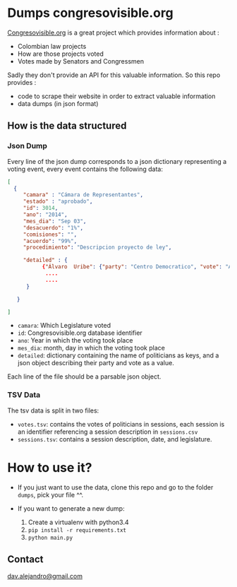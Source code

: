 # Dumps congresovisible.org

[Congresovisible.org](http://www.congresovisible.org) is a great project which provides information about :

- Colombian law projects
- How are those projects voted
- Votes made by Senators and Congressmen

Sadly they don't provide an API for this valuable information.  So this repo provides :

- code to scrape their website in order to extract valuable information
- data dumps (in json format)


## How is the data structured

### Json Dump 

Every line of the json dump corresponds to a json dictionary representing a voting event, every event contains the following data: 

```json
[
  { 
     "camara" : "Cámara de Representantes",
     "estado" : "aprobado",
     "id": 3014,
     "ano": "2014",
     "mes_dia": "Sep 03",
     "desacuerdo": "1%",
     "comisiones": "",
     "acuerdo": "99%",
     "procedimiento": "Descripcion proyecto de ley",

     "detailed" : {
     	   {"Álvaro  Uribe": {"party": "Centro Democratico", "vote": "Aprobado"},
     	    ....
     	    ....
      }

   }

]
```

- `camara`: Which Legislature voted
- `id`: Congresovisible.org database identifier
- `ano`: Year in which the voting took place
- `mes_dia`: month, day in which the voting took place
- `detailed`: dictionary containing the name of politicians as keys, and a json object describing their party and vote as a value.

Each line of the file should be a parsable json object.

### TSV Data

The tsv data is split in two files:

- `votes.tsv`: contains the votes of politicians in sessions, each session is an identifier referencing a session description in `sessions.csv`
- `sessions.tsv`: contains a session description, date, and legislature.

# How to use it?

- If you just want to use the data, clone this repo and go to the folder `dumps`, pick your file ^^.

- If you want to generate a new dump: 

   1. Create a virtualenv with python3.4
   2. `pip install -r requirements.txt`
   3. `python main.py`

## Contact

dav.alejandro@gmail.com
